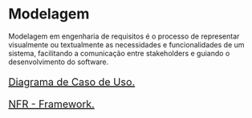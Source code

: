 # Modelagem

Modelagem em engenharia de requisitos é o processo de representar visualmente ou textualmente as necessidades e funcionalidades de um sistema, facilitando a comunicação entre stakeholders e guiando o desenvolvimento do software.

[<p style="font-size:20px;">Diagrama de Caso de Uso.</p>](../Modelagem/diagrcasouso.md)
[<p style="font-size:20px;">NFR - Framework.</p>](../Modelagem/NFR-Framework.md)